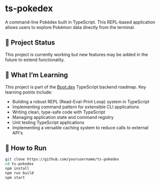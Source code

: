 # ts-pokedex

A command-line Pokédex built in TypeScript. This REPL-based application allows users to explore Pokémon data directly from the terminal.

## 🚧 Project Status
This project is currently working but new features may be added in the future to extend functionality.

## 🧠 What I’m Learning

This project is part of the [Boot.dev](https://boot.dev) TypeScript backend roadmap. Key learning points include:

- Building a robust REPL (Read-Eval-Print Loop) system in TypeScript
- Implementing command pattern for extensible CLI applications
- Writing clean, type-safe code with TypeScript
- Managing application state and command registry
- Unit testing TypeScript applications
- Implementing a versatile caching system to reduce calls to external API's

## 🚀 How to Run

```bash
git clone https://github.com/yourusername/ts-pokedex
cd ts-pokedex
npm install
npm run build
npm start